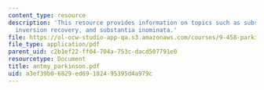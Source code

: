 ```yaml
---
content_type: resource
description: 'This resource provides information on topics such as substantia nigra:
  inversion recovery, and substantia inominata.'
file: https://ol-ocw-studio-app-qa.s3.amazonaws.com/courses/9-458-parkinsons-disease-workshop-summer-2006/a3ef39b06829ed69102495395d4a979c_antmy_parkinson.pdf
file_type: application/pdf
parent_uid: c2b1ef22-ff04-704a-753c-dacd507791e0
resourcetype: Document
title: antmy_parkinson.pdf
uid: a3ef39b0-6829-ed69-1024-95395d4a979c
---
```

